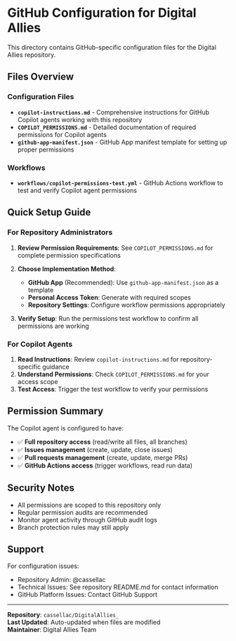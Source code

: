 # GitHub Configuration for Digital Allies

This directory contains GitHub-specific configuration files for the Digital Allies repository.

## Files Overview

### Configuration Files

- **`copilot-instructions.md`** - Comprehensive instructions for GitHub Copilot agents working with this repository
- **`COPILOT_PERMISSIONS.md`** - Detailed documentation of required permissions for Copilot agents
- **`github-app-manifest.json`** - GitHub App manifest template for setting up proper permissions

### Workflows

- **`workflows/copilot-permissions-test.yml`** - GitHub Actions workflow to test and verify Copilot agent permissions

## Quick Setup Guide

### For Repository Administrators

1. **Review Permission Requirements**: See `COPILOT_PERMISSIONS.md` for complete permission specifications

2. **Choose Implementation Method**:
   - **GitHub App** (Recommended): Use `github-app-manifest.json` as a template
   - **Personal Access Token**: Generate with required scopes
   - **Repository Settings**: Configure workflow permissions appropriately

3. **Verify Setup**: Run the permissions test workflow to confirm all permissions are working

### For Copilot Agents

1. **Read Instructions**: Review `copilot-instructions.md` for repository-specific guidance
2. **Understand Permissions**: Check `COPILOT_PERMISSIONS.md` for your access scope
3. **Test Access**: Trigger the test workflow to verify your permissions

## Permission Summary

The Copilot agent is configured to have:
- ✅ **Full repository access** (read/write all files, all branches)
- ✅ **Issues management** (create, update, close issues)
- ✅ **Pull requests management** (create, update, merge PRs)
- ✅ **GitHub Actions access** (trigger workflows, read run data)

## Security Notes

- All permissions are scoped to this repository only
- Regular permission audits are recommended
- Monitor agent activity through GitHub audit logs
- Branch protection rules may still apply

## Support

For configuration issues:
- Repository Admin: @cassellac  
- Technical Issues: See repository README.md for contact information
- GitHub Platform Issues: Contact GitHub Support

---

**Repository**: `cassellac/DigitalAllies_`  
**Last Updated**: Auto-updated when files are modified  
**Maintainer**: Digital Allies Team